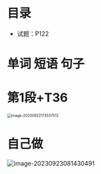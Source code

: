 # 目录

* 试题：P122



# 单词 短语 句子





# 第1段+T36

<img src="https://cvp.oss-cn-shanghai.aliyuncs.com/picgo/202309221735841.png" alt="image-20230922173537512" style="zoom:60%;" />



# 自己做

![image-20230923081430491](https://cvp.oss-cn-shanghai.aliyuncs.com/picgo/202309230814089.png)

